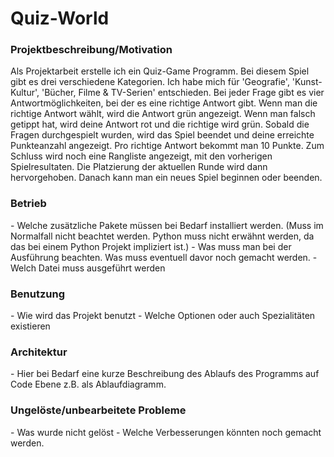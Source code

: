 <h1>Quiz-World</h1>

<h3>Projektbeschreibung/Motivation</h3>
<p>Als Projektarbeit erstelle ich ein Quiz-Game Programm. Bei diesem Spiel gibt es drei verschiedene  Kategorien. Ich habe mich für 'Geografie', 'Kunst-Kultur', 'Bücher, Filme & TV-Serien' entschieden. Bei jeder Frage gibt es vier Antwortmöglichkeiten, bei der es eine richtige Antwort gibt. Wenn man die richtige Antwort wählt, wird die Antwort grün angezeigt. Wenn man falsch getippt hat, wird deine Antwort rot und die richtige wird grün. Sobald die Fragen durchgespielt wurden, wird das Spiel beendet und deine erreichte Punkteanzahl angezeigt. Pro richtige Antwort bekommt man 10 Punkte. Zum Schluss wird noch eine Rangliste angezeigt, mit den vorherigen Spielresultaten. Die Platzierung der aktuellen Runde wird dann hervorgehoben. Danach kann man ein neues Spiel beginnen oder beenden.</p>

<h3>Betrieb</h3>
<p> - Welche zusätzliche Pakete müssen bei Bedarf installiert werden. (Muss im Normalfall nicht beachtet werden. Python muss nicht erwähnt werden, da das bei einem Python Projekt impliziert ist.)
 - Was muss man bei der Ausführung beachten. Was muss eventuell davor noch gemacht werden.
 - Welch Datei muss ausgeführt werden</p>

<h3>Benutzung</h3>
<p>- Wie wird das Projekt benutzt
- Welche Optionen oder auch Spezialitäten existieren</p>

<h3>Architektur</h3>
<p>- Hier bei Bedarf eine kurze Beschreibung des Ablaufs des Programms auf Code Ebene z.B. als Ablaufdiagramm.</p>

<h3>Ungelöste/unbearbeitete Probleme</h3>
<p> - Was wurde nicht gelöst
 - Welche Verbesserungen könnten noch gemacht werden.</p>
